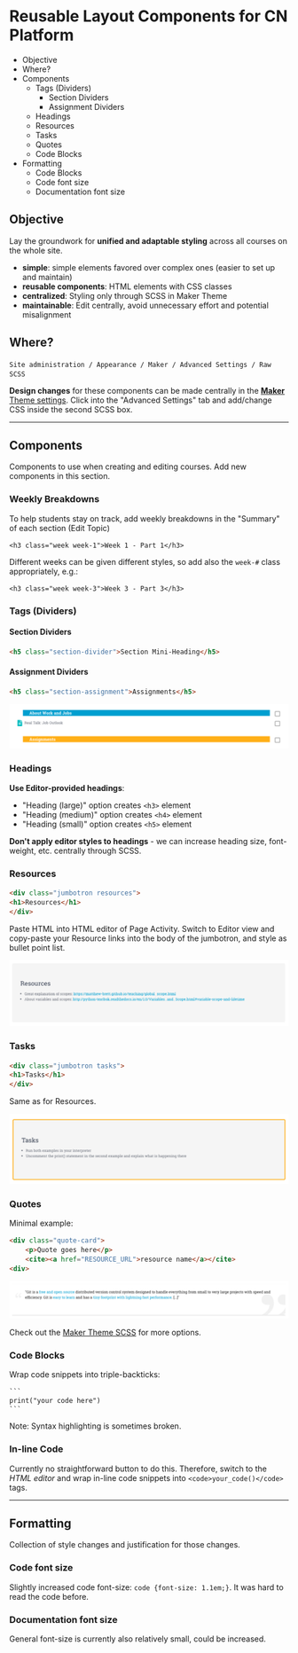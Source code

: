 # Reusable Layout Components for CN Platform

- Objective
- Where?
- Components
    * Tags (Dividers)
        - Section Dividers
        - Assignment Dividers
    * Headings
    * Resources
    * Tasks
    * Quotes
    * Code Blocks
- Formatting
    * Code Blocks
    * Code font size
    * Documentation font size


## Objective

Lay the groundwork for **unified and adaptable styling** across all courses on the whole site.

- **simple**: simple elements favored over complex ones (easier to set up and maintain)
- **reusable components**: HTML elements with CSS classes
- **centralized**: Styling only through SCSS in Maker Theme
- **maintainable**: Edit centrally, avoid unnecessary effort and potential misalignment

## Where?

`Site administration / Appearance / Maker / Advanced Settings / Raw SCSS`

**Design changes** for these components can be made centrally in the [**Maker** Theme settings](https://platform.codingnomads.co/learn/admin/settings.php?section=themesettingmaker). Click into the "Advanced Settings" tab and add/change CSS inside the second SCSS box.

---

## Components

Components to use when creating and editing courses. Add new components in this section.

### Weekly Breakdowns

To help students stay on track, add weekly breakdowns in the "Summary" of each section (Edit Topic)

```
<h3 class="week week-1">Week 1 - Part 1</h3>
```

Different weeks can be given different styles, so add also the `week-#` class appropriately, e.g.:

```
<h3 class="week week-3">Week 3 - Part 3</h3>
```

### Tags (Dividers)

#### Section Dividers

```html
<h5 class="section-divider">Section Mini-Heading</h5>
```

#### Assignment Dividers

```html
<h5 class="section-assignment">Assignments</h5>
```

![dividers](dividers.png)

### Headings

**Use Editor-provided headings**:

- "Heading (large)" option creates `<h3>` element
- "Heading (medium)" option creates `<h4>` element
- "Heading (small)" option creates `<h5>` element

**Don't apply editor styles to headings** - we can increase heading size, font-weight,
etc. centrally through SCSS.

### Resources

```html
<div class="jumbotron resources">
<h1>Resources</h1>
</div>
```

Paste HTML into HTML editor of Page Activity.
Switch to Editor view and copy-paste your Resource links into the body of the jumbotron, and style as bullet point list.

![resources](resources.png)

### Tasks

```html
<div class="jumbotron tasks">
<h1>Tasks</h1>
</div>
```

Same as for Resources.

![resources](tasks.png)

### Quotes

Minimal example:

```html
<div class="quote-card">
    <p>Quote goes here</p>
    <cite><a href="RESOURCE_URL">resource name</a></cite>
<div>
```

![quote](quote.png)

Check out the [Maker Theme SCSS](https://platform.codingnomads.co/learn/admin/settings.php?section=themesettingmaker) for more options.


### Code Blocks

Wrap code snippets into triple-backticks:

    ```
    print("your code here")
    ```

Note: Syntax highlighting is sometimes broken.


### In-line Code

Currently no straightforward button to do this. Therefore, switch to the _HTML editor_ and wrap in-line code snippets into `<code>your_code()</code>` tags.

---

## Formatting

Collection of style changes and justification for those changes.

### Code font size

Slightly increased code font-size: `code {font-size: 1.1em;}`. It was hard to read the code before.


### Documentation font size

General font-size is currently also relatively small, could be increased.

